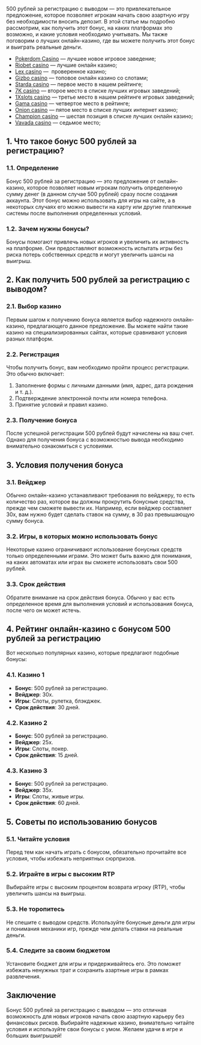 500 рублей за регистрацию с выводом — это привлекательное предложение, которое позволяет игрокам начать свою азартную игру без необходимости вносить депозит. В этой статье мы подробно рассмотрим, как получить этот бонус, на каких платформах это возможно, и какие условия необходимо учитывать. Мы также поговорим о лучших онлайн-казино, где вы можете получить этот бонус и выиграть реальные деньги.

* [Pokerdom Casino](https://brandplay.link/FwVc4f) — лучшее новое игровое заведение;
* [Riobet casino](https://brandplay.link/TnjsxFvH) — лучшие онлайн казино;
* [Lex casino](https://brandplay.link/VMqNXPFs) —  проверенное казино;
* [Gizbo casino](https://brandplay.link/rvzLrVLp) — топовое онлайн казино со слотами;
* [Starda casino](https://brandplay.link/HDcDrxLk) — первое место в нашем рейтинге;
* [7K casino](https://brandplay.link/dd46bNgD) — второе место в списке лучших игровых заведений;
* [1Xslots casino](https://brandplay.link/J2ZbqMPZ) — третье место в нашем рейтинге игровых заведений;
* [Gama casino](https://brandplay.link/RD52jZbL) — четвертое место в рейтинге;
* [Onion casino](https://brandplay.link/8LcS6Djb) — пятое место в списке лучших интернет казино;
* [Champion casino](https://temon-gter.cfd/go/9n8?p56190p303844p3509t17502) — шестая позиция в списке лучших онлайн казино;
* [Vavada casino](https://vavadapartner.pro/?promo=75590753-cc8b-4c4a-8d71-99b7a2293439-jud\&target=register) — седьмое место;



## 1. Что такое бонус 500 рублей за регистрацию?

### 1.1. Определение

Бонус 500 рублей за регистрацию — это предложение от онлайн-казино, которое позволяет новым игрокам получить определенную сумму денег (в данном случае 500 рублей) сразу после создания аккаунта. Этот бонус можно использовать для игры на сайте, а в некоторых случаях его можно вывести на карту или другие платежные системы после выполнения определенных условий.

### 1.2. Зачем нужны бонусы?

Бонусы помогают привлечь новых игроков и увеличить их активность на платформе. Они предоставляют возможность испытать игры без риска потерь собственных средств и могут увеличить шансы на выигрыш.

## 2. Как получить 500 рублей за регистрацию с выводом?

### 2.1. Выбор казино

Первым шагом к получению бонуса является выбор надежного онлайн-казино, предлагающего данное предложение. Вы можете найти такие казино на специализированных сайтах, которые сравнивают условия разных платформ.

### 2.2. Регистрация

Чтобы получить бонус, вам необходимо пройти процесс регистрации. Это обычно включает:

1. Заполнение формы с личными данными (имя, адрес, дата рождения и т. д.).
2. Подтверждение электронной почты или номера телефона.
3. Принятие условий и правил казино.

### 2.3. Получение бонуса

После успешной регистрации 500 рублей будут начислены на ваш счет. Однако для получения бонуса с возможностью вывода необходимо внимательно ознакомиться с условиями.

## 3. Условия получения бонуса

### 3.1. Вейджер

Обычно онлайн-казино устанавливают требования по вейджеру, то есть количество раз, которое вы должны прокрутить бонусные средства, прежде чем сможете вывести их. Например, если вейджер составляет 30x, вам нужно будет сделать ставок на сумму, в 30 раз превышающую сумму бонуса.

### 3.2. Игры, в которых можно использовать бонус

Некоторые казино ограничивают использование бонусных средств только определенными играми. Это может быть важно для понимания, на каких автоматах или играх вы сможете использовать свои 500 рублей.

### 3.3. Срок действия

Обратите внимание на срок действия бонуса. Обычно у вас есть определенное время для выполнения условий и использования бонуса, после чего он может истечь.

## 4. Рейтинг онлайн-казино с бонусом 500 рублей за регистрацию

Вот несколько популярных казино, которые предлагают подобные бонусы:

### 4.1. Казино 1

* **Бонус**: 500 рублей за регистрацию.
* **Вейджер**: 30x.
* **Игры**: Слоты, рулетка, блэкджек.
* **Срок действия**: 30 дней.

### 4.2. Казино 2

* **Бонус**: 500 рублей за регистрацию.
* **Вейджер**: 25x.
* **Игры**: Слоты, покер.
* **Срок действия**: 15 дней.

### 4.3. Казино 3

* **Бонус**: 500 рублей за регистрацию.
* **Вейджер**: 35x.
* **Игры**: Слоты, живые игры.
* **Срок действия**: 60 дней.

## 5. Советы по использованию бонусов

### 5.1. Читайте условия

Перед тем как начать играть с бонусом, обязательно прочитайте все условия, чтобы избежать неприятных сюрпризов.

### 5.2. Играйте в игры с высоким RTP

Выбирайте игры с высоким процентом возврата игроку (RTP), чтобы увеличить шансы на выигрыш.

### 5.3. Не торопитесь

Не спешите с выводом средств. Используйте бонусные деньги для игры и понимания механики игр, прежде чем делать ставки на реальные деньги.

### 5.4. Следите за своим бюджетом

Установите бюджет для игры и придерживайтесь его. Это поможет избежать ненужных трат и сохранить азартные игры в рамках развлечения.

## Заключение

Бонус 500 рублей за регистрацию с выводом — это отличная возможность для новых игроков начать свою азартную карьеру без финансовых рисков. Выбирайте надежные казино, внимательно читайте условия и используйте свои бонусы с умом. Желаем удачи в игре и больших выигрышей!
